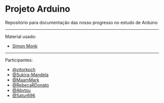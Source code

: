 # Projeto Arduino

Repositório para documentação das nosso progresso no estudo de Arduino

---
Material usado:
- [Simon Monk](https://drive.google.com/file/d/1QHLI6-yJKndiBsBljfefNFLN99VPtKsp/view?usp=sharing)
---

Participantes:
-  [@vitorkoch](https://github.com/vitorkoch)
-  [@Sukira-Mandela](https://github.com/Sukira-Mandela)
-  [@MaamMark](https://github.com/MaamMark)
-  [@RebecaRDonato](https://github.com/RebecaRDonato)
-  [@Abytsu](https://github.com/Abytsu)
-  [@Satur696](https://github.com/Satur696)
